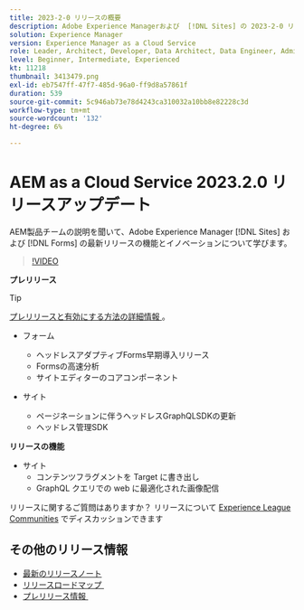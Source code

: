 ```yaml
---
title: 2023-2-0 リリースの概要
description: Adobe Experience Managerおよび  [!DNL Sites] の 2023-2-0 リリースの最新機能とイノベーションについ  [!DNL Forms]  説明します。
solution: Experience Manager
version: Experience Manager as a Cloud Service
role: Leader, Architect, Developer, Data Architect, Data Engineer, Admin, User
level: Beginner, Intermediate, Experienced
kt: 11218
thumbnail: 3413479.png
exl-id: eb7547ff-47f7-485d-96a0-ff9d8a57861f
duration: 539
source-git-commit: 5c946ab73e78d4243ca310032a10bb8e82228c3d
workflow-type: tm+mt
source-wordcount: '132'
ht-degree: 6%

---
```


# AEM as a Cloud Service 2023.2.0 リリースアップデート

AEM製品チームの説明を聞いて、Adobe Experience Manager [!DNL Sites] および [!DNL Forms] の最新リリースの機能とイノベーションについて学びます。

>[!VIDEO](https://video.tv.adobe.com/v/3416885/?quality=12&learn=on)

**プレリリース**

>[!TIP]
>
>[&#x200B; プレリリースと有効にする方法の詳細情報 &#x200B;](https://experienceleague.adobe.com/docs/experience-manager-cloud-service/content/release-notes/prerelease.html?lang=ja)。

* フォーム
   * ヘッドレスアダプティブForms早期導入リリース
   * Formsの高速分析
   * サイトエディターのコアコンポーネント

* サイト
   * ページネーションに伴うヘッドレスGraphQLSDKの更新
   * ヘッドレス管理SDK

**リリースの機能**

* サイト
   * コンテンツフラグメントを Target に書き出し
   * GraphQL クエリでの web に最適化された画像配信

リリースに関するご質問はありますか？  リリースについて [Experience League Communities](https://adobe.ly/3KCfab0) でディスカッションできます

## その他のリリース情報

* [最新のリリースノート](https://experienceleague.adobe.com/docs/experience-manager-cloud-service/content/release-notes/home.html?lang=ja)
* [&#x200B; リリースロードマップ &#x200B;](https://experienceleague.adobe.com/docs/experience-manager-release-information/aem-release-updates/update-releases-roadmap.html?lang=ja)
* [&#x200B; プレリリース情報 &#x200B;](https://experienceleague.adobe.com/docs/experience-manager-cloud-service/content/release-notes/prerelease.html?lang=ja)
